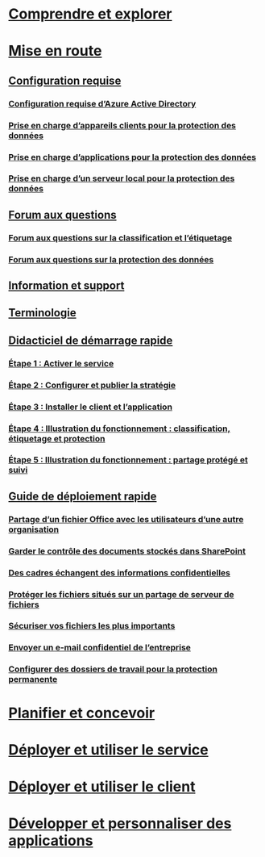 # [Comprendre et explorer](/information-protection/understand-explore/what-is-information-protection)
# [Mise en route](requirements-azure-rms.md)
## [Configuration requise](requirements-azure-rms.md)
### [Configuration requise d’Azure Active Directory](requirements-azure-ad.md)
### [Prise en charge d’appareils clients pour la protection des données](requirements-client-devices.md)
### [Prise en charge d’applications pour la protection des données](requirements-applications.md)
### [Prise en charge d’un serveur local pour la protection des données](requirements-servers.md)
## [Forum aux questions](faqs.md)
### [Forum aux questions sur la classification et l’étiquetage](faqs-infoprotect.md)
### [Forum aux questions sur la protection des données](faqs-rms.md)
## [Information et support](information-support.md)
## [Terminologie](terminology.md)
## [Didacticiel de démarrage rapide](infoprotect-quick-start-tutorial.md)
### [Étape 1 : Activer le service](infoprotect-tutorial-step1.md)
### [Étape 2 : Configurer et publier la stratégie](infoprotect-tutorial-step2.md)
### [Étape 3 : Installer le client et l’application](infoprotect-tutorial-step3.md)
### [Étape 4 : Illustration du fonctionnement : classification, étiquetage et protection](infoprotect-tutorial-step4.md)
### [Étape 5 : Illustration du fonctionnement : partage protégé et suivi](infoprotect-tutorial-step5.md)
## [Guide de déploiement rapide](rapid-deployment-guide.md)
### [Partage d’un fichier Office avec les utilisateurs d’une autre organisation](scenario-share-office-file-externally.md)
### [Garder le contrôle des documents stockés dans SharePoint](scenario-sharepoint.md)
### [Des cadres échangent des informations confidentielles](scenario-executives-email.md)
### [Protéger les fichiers situés sur un partage de serveur de fichiers](scenario-fci.md)
### [Sécuriser vos fichiers les plus importants](scenario-secure-most-valuable-files.md)
### [Envoyer un e-mail confidentiel de l’entreprise](scenario-company-confidential-email.md)
### [Configurer des dossiers de travail pour la protection permanente](scenario-work-folders.md)
# [Planifier et concevoir](/information-protection/plan-design/deployment-roadmap)
# [Déployer et utiliser le service](/information-protection/deploy-use/activate-service)
# [Déployer et utiliser le client](/information-protection/rms-client/use-client)
# [Développer et personnaliser des applications](/information-protection/develop/developers-guide)



<!--HONumber=Sep16_HO5-->


